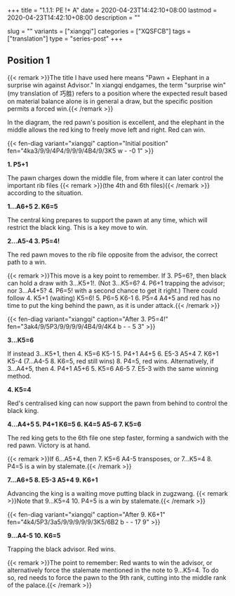+++
title = "1.1.1: PE !+ A"
date = 2020-04-23T14:42:10+08:00
lastmod = 2020-04-23T14:42:10+08:00
description = ""

slug = ""
variants = ["xiangqi"]
categories = ["XQSFCB"]
tags = ["translation"]
type = "series-post"
+++

## Position 1 ##

{{< remark >}}The title I have used here means "Pawn + Elephant in a surprise win against Advisor." In xiangqi endgames, the term "surprise win" (my translation of 巧胜) refers to a position where the expected result based on material balance alone is in general a draw, but the specific position permits a forced win.{{< /remark >}}

In the diagram, the red pawn's position is excellent, and the elephant in the middle allows the red king to freely move left and right. Red can win.

{{< fen-diag variant="xiangqi" caption="Initial position" fen="4ka3/9/9/4P4/9/9/9/4B4/9/3K5 w - -0 1" >}}

**1. P5+1**

The pawn charges down the middle file, from where it can later control the important rib files {{< remark >}}(the 4th and 6th files){{< /remark >}} according to the situation.

**1...A6+5 2. K6=5**

The central king prepares to support the pawn at any time, which will restrict the black king. This is a key move to win.

**2...A5-4 3. P5=4!**

The red pawn moves to the rib file opposite from the advisor, the correct path to a win.

{{< remark >}}This move is a key point to remember. If 3. P5=6?, then black can hold a draw with 3...K5+1!. (Not 3...K5=6? 4. P6+1 trapping the advisor; nor 3...A4+5? 4. P6=5! with a second chance to get it right.) There could follow 4. K5+1 (waiting) K5=6! 5. P6=5 K6-1 6. P5=4 A4+5 and red has no time to put the king behind the pawn, as it is under attack.{{< /remark >}}

{{< fen-diag variant="xiangqi" caption="After 3. P5=4!" fen="3ak4/9/5P3/9/9/9/9/4B4/9/4K4 b - - 5 3" >}}

**3...K5=6**

If instead 3...K5+1, then 4. K5=6 K5-1 5. P4+1 A4+5 6. E5-3 A5+4 7. K6+1 K5-4 (7...A4-5 8. K6=5, red still wins) 8. P4=5, red wins. Alternatively, if 3...A4+5, then 4. P4+1 A5+6 5. K5=6 A6-5 7. E5-3 with the same winning method.

**4. K5=4**

Red's centralised king can now support the pawn from behind to control the black king.

**4...A4+5 5. P4+1 K6=5 6. K4=5 A5-6 7. K5=6**

The red king gets to the 6th file one step faster, forming a sandwich with the red pawn. Victory is at hand.

{{< remark >}}If 6...A5+4, then 7. K5=6 A4-5 transposes, or 7...K5=4 8. P4=5 is a win by stalemate.{{< /remark >}}

**7...A6+5 8. E5-3 A5+4 9. K6+1**

Advancing the king is a waiting move putting black in zugzwang. {{< remark >}}Note that 9...K5=4 10. P4=5 is a win by stalemate.{{< /remark >}}

{{< fen-diag variant="xiangqi" caption="After 9. K6+1" fen="4k4/5P3/3a5/9/9/9/9/9/3K5/6B2 b - - 17 9" >}}

**9...A4-5 10. K6=5**

Trapping the black advisor. Red wins.

{{< remark >}}The point to remember: Red wants to win the advisor, or alternatively force the stalemate mentioned in the note to 9...K5=4. To do so, red needs to force the pawn to the 9th rank, cutting into the middle rank of the palace.{{< /remark >}}